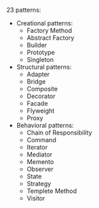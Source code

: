 23 patterns:
- Creational patterns:
  + Factory Method
  + Abstract Factory
  + Builder
  + Prototype
  + Singleton
- Structural patterns:
  + Adapter
  + Bridge
  + Composite
  + Decorator
  + Facade
  + Flyweight
  + Proxy
- Behavioral patterns:
  + Chain of Responsibility
  + Command
  + Iterator
  + Mediator
  + Memento
  + Observer
  + State
  + Strategy
  + Templete Method
  + Visitor
